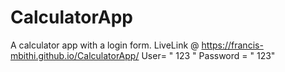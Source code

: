 # CalculatorApp
A calculator app with a login form.
LiveLink @ https://francis-mbithi.github.io/CalculatorApp/
User= " 123 "
Password = " 123"
